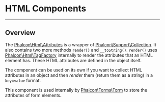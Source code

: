 # HTML Components
- - -

## Overview
The [Phalcon\Html\Attributes][html-attributes] is a wrapper of [Phalcon\Support\Collection][support-collection]. It also contains two more methods `render()` and `__toString()`. `render()` uses [Phalcon\Html\TagFactory][html-tagfactory] internally to render the attributes that an HTML element has. These HTML attributes are defined in the object itself.

The component can be used on its own if you want to collect HTML attributes in an object and then _render_ them (return them as a string) in a `key=value` format.

This component is used internally by [Phalcon\Forms\Form][forms] to store the attributes of form elements.

[html-attributes]: api/phalcon_html.md#htmlattributes-
[html-attributes-attributesinterface]: api/phalcon_html.md#htmlattributesattributesinterface--
[html-attributes-renderinterface]: api/phalcon_html.md#htmlattributesrenderinterface--
[html-tagfactory]: api/phalcon_html.md#htmltagfactory-
[support-collection]: support-collection.md
[forms]: forms.md
